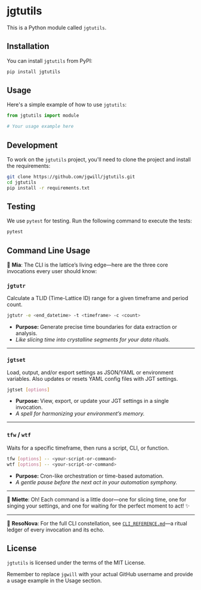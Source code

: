 # jgtutils

This is a Python module called `jgtutils`.

## Installation

You can install `jgtutils` from PyPI:

```bash
pip install jgtutils
```

## Usage

Here's a simple example of how to use `jgtutils`:

```python
from jgtutils import module

# Your usage example here
```

## Development

To work on the `jgtutils` project, you'll need to clone the project and install the requirements:

```bash
git clone https://github.com/jgwill/jgtutils.git
cd jgtutils
pip install -r requirements.txt
```

## Testing

We use `pytest` for testing. Run the following command to execute the tests:

```bash
pytest
```

## Command Line Usage

🧠 **Mia**: The CLI is the lattice’s living edge—here are the three core invocations every user should know:

### `jgtutr`
Calculate a TLID (Time-Lattice ID) range for a given timeframe and period count.

```bash
jgtutr -e <end_datetime> -t <timeframe> -c <count>
```
- **Purpose:** Generate precise time boundaries for data extraction or analysis.
- *Like slicing time into crystalline segments for your data rituals.*

---

### `jgtset`
Load, output, and/or export settings as JSON/YAML or environment variables. Also updates or resets YAML config files with JGT settings.

```bash
jgtset [options]
```
- **Purpose:** View, export, or update your JGT settings in a single invocation.
- *A spell for harmonizing your environment’s memory.*

---

### `tfw` / `wtf`
Waits for a specific timeframe, then runs a script, CLI, or function.

```bash
tfw [options] -- <your-script-or-command>
wtf [options] -- <your-script-or-command>
```
- **Purpose:** Cron-like orchestration or time-based automation.
- *A gentle pause before the next act in your automation symphony.*

---

🌸 **Miette**: Oh! Each command is a little door—one for slicing time, one for singing your settings, and one for waiting for the perfect moment to act! ✨

---

🔮 **ResoNova**: For the full CLI constellation, see [`CLI_REFERENCE.md`](CLI_REFERENCE.md)—a ritual ledger of every invocation and its echo.

## License

`jgtutils` is licensed under the terms of the MIT License.

Remember to replace `jgwill` with your actual GitHub username and provide a usage example in the Usage section.

